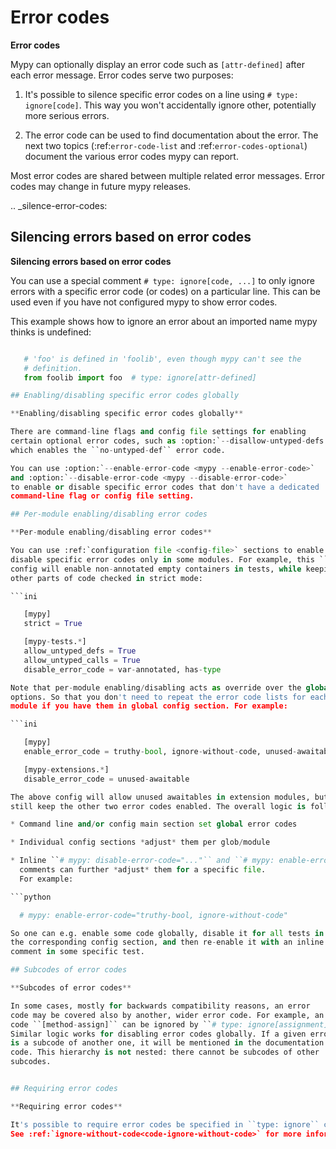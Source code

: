 # Error codes

**Error codes**

Mypy can optionally display an error code such as ``[attr-defined]``
after each error message. Error codes serve two purposes:

1. It's possible to silence specific error codes on a line using ``#
   type: ignore[code]``. This way you won't accidentally ignore other,
   potentially more serious errors.

2. The error code can be used to find documentation about the error.
   The next two topics (:ref:`error-code-list` and
   :ref:`error-codes-optional`) document the various error codes
   mypy can report.

Most error codes are shared between multiple related error messages.
Error codes may change in future mypy releases.


.. _silence-error-codes:

## Silencing errors based on error codes

**Silencing errors based on error codes**

You can use a special comment ``# type: ignore[code, ...]`` to only
ignore errors with a specific error code (or codes) on a particular
line.  This can be used even if you have not configured mypy to show
error codes.

This example shows how to ignore an error about an imported name mypy
thinks is undefined:

```python

   # 'foo' is defined in 'foolib', even though mypy can't see the
   # definition.
   from foolib import foo  # type: ignore[attr-defined]

## Enabling/disabling specific error codes globally

**Enabling/disabling specific error codes globally**

There are command-line flags and config file settings for enabling
certain optional error codes, such as :option:`--disallow-untyped-defs <mypy --disallow-untyped-defs>`,
which enables the ``no-untyped-def`` error code.

You can use :option:`--enable-error-code <mypy --enable-error-code>`
and :option:`--disable-error-code <mypy --disable-error-code>`
to enable or disable specific error codes that don't have a dedicated
command-line flag or config file setting.

## Per-module enabling/disabling error codes

**Per-module enabling/disabling error codes**

You can use :ref:`configuration file <config-file>` sections to enable or
disable specific error codes only in some modules. For example, this ``mypy.ini``
config will enable non-annotated empty containers in tests, while keeping
other parts of code checked in strict mode:

```ini

   [mypy]
   strict = True

   [mypy-tests.*]
   allow_untyped_defs = True
   allow_untyped_calls = True
   disable_error_code = var-annotated, has-type

Note that per-module enabling/disabling acts as override over the global
options. So that you don't need to repeat the error code lists for each
module if you have them in global config section. For example:

```ini

   [mypy]
   enable_error_code = truthy-bool, ignore-without-code, unused-awaitable

   [mypy-extensions.*]
   disable_error_code = unused-awaitable

The above config will allow unused awaitables in extension modules, but will
still keep the other two error codes enabled. The overall logic is following:

* Command line and/or config main section set global error codes

* Individual config sections *adjust* them per glob/module

* Inline ``# mypy: disable-error-code="..."`` and ``# mypy: enable-error-code="..."``
  comments can further *adjust* them for a specific file.
  For example:

```python

  # mypy: enable-error-code="truthy-bool, ignore-without-code"

So one can e.g. enable some code globally, disable it for all tests in
the corresponding config section, and then re-enable it with an inline
comment in some specific test.

## Subcodes of error codes

**Subcodes of error codes**

In some cases, mostly for backwards compatibility reasons, an error
code may be covered also by another, wider error code. For example, an error with
code ``[method-assign]`` can be ignored by ``# type: ignore[assignment]``.
Similar logic works for disabling error codes globally. If a given error code
is a subcode of another one, it will be mentioned in the documentation for the narrower
code. This hierarchy is not nested: there cannot be subcodes of other
subcodes.


## Requiring error codes

**Requiring error codes**

It's possible to require error codes be specified in ``type: ignore`` comments.
See :ref:`ignore-without-code<code-ignore-without-code>` for more information.